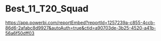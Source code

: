 # Best_11_T20_Squad
https://app.powerbi.com/reportEmbed?reportId=1257239a-c855-4ccb-86d6-2afabc8d9927&autoAuth=true&ctid=a90703de-3b25-4520-a41b-56a6f50dff03

